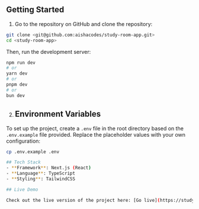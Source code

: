 ## Getting Started

1. Go to the repository on GitHub and clone the repository:

```bash
git clone <git@github.com:aishacodes/study-room-app.git>
cd <study-room-app>
```

Then, run the development server:

```bash
npm run dev
# or
yarn dev
# or
pnpm dev
# or
bun dev
```
2. ## Environment Variables

To set up the project, create a `.env` file in the root directory based on the `.env.example` file provided. Replace the placeholder values with your own configuration:

```bash
cp .env.example .env

## Tech Stack
- **Framework**: Next.js (React)
- **Language**: TypeScript
- **Styling**: TailwindCSS

## Live Demo

Check out the live version of the project here: [Go live](https://study-room-app-xi.vercel.app/)

